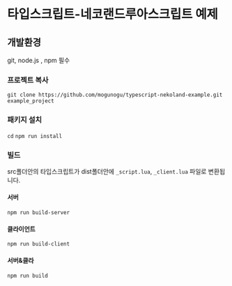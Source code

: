 # 타입스크립트-네코랜드루아스크립트 예제

## 개발환경 
git, node.js , npm 필수


### 프로젝트 복사
`git clone https://github.com/mogunogu/typescript-nekoland-example.git example_project`


### 패키지 설치
`cd`
`npm run install`

### 빌드
src폴더안의 타입스크립트가
dist폴더안에 `_script.lua`, `_client.lua` 파일로 변환됩니다.

#### 서버
`npm run build-server`

#### 클라이언트
`npm run build-client`

#### 서버&클라
`npm run build`

